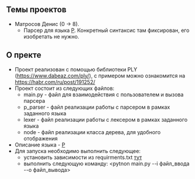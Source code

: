 ## Темы проектов

* Матросов Денис (0 -> 8).
   * Парсер для языка [P](lang/P.md). Конкретный синтаксис там фиксирован, его изобретать не нужно.

## О пректе

* Проект реализован с помощью библиотеки PLY (https://www.dabeaz.com/ply/), с примером можно ознакомится на https://habr.com/ru/post/191252/
* Проект состоит из следующих файлов: 
  - main.py - файл для взаимодействия с пользователем и вызова парсера
  - p_parser - файл реализации работы с парсером в рамках заданного языка
  - lexer - файл реализации работы с лексером в рамках заданного языка
  - node - файл реализации класса дерева, для удобного отображения
* Описание языка - [P](lang/P.md)
* Для запуска необходимо выполнить следующее:
  - установить зависимости из requirments.txt [тут](p_language/requirements.txt)
  - выполнить следующую команду: <pytnon main.py --i файл_ввода --o файл_вывода>  
